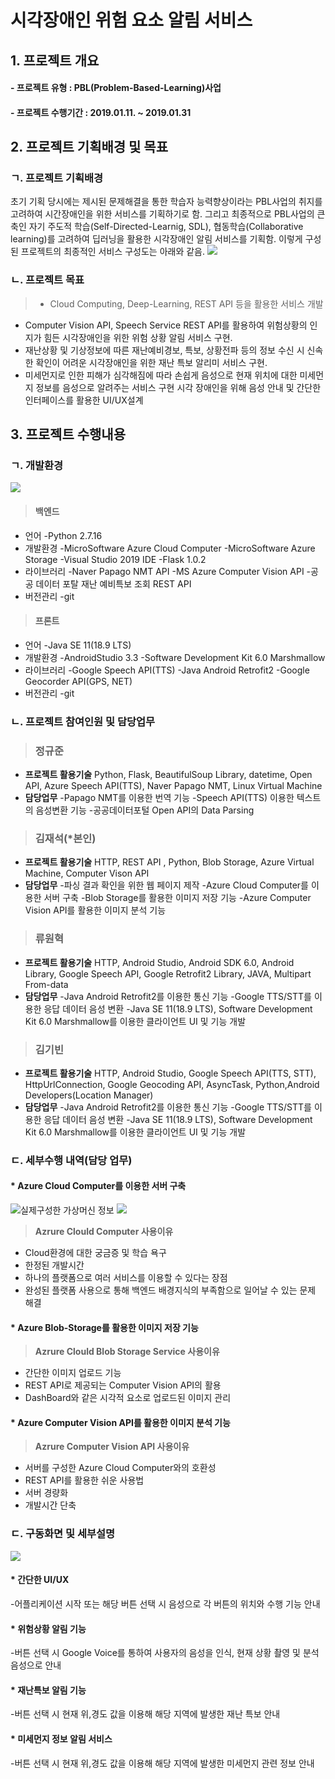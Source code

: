 
# 시각장애인 위험 요소 알림 서비스

## 1. 프로젝트 개요
#### - 프로젝트 유형 : PBL(Problem-Based-Learning)사업
#### - 프로젝트 수행기간 : 2019.01.11. ~ 2019.01.31


## 2. 프로젝트 기획배경 및 목표

### ㄱ. 프로젝트 기획배경
초기 기획 당시에는 제시된 문제해결을 통한 학습자 능력향상이라는 PBL사업의 취지를 고려하여 시간장애인을 위한 서비스를 기획하기로 함. 그리고 최종적으로 PBL사업의 큰 축인 자기 주도적 학습(Self-Directed-Learnig, SDL), 협동학습(Collaborative learning)를 고려하여 딥러닝을 활용한 시각장애인 알림 서비스를 기획함. 이렇게 구성된 프로젝트의 최종적인 서비스 구성도는 아래와 같음.
![](https://images.velog.io/images/cooo002/post/48ca51d0-66c0-481f-b5e9-52437f3f5804/image.png)

### ㄴ. 프로젝트 목표
>  - Cloud Computing, Deep-Learning, REST API 등을 활용한 서비스 개발
- Computer Vision API,  Speech Service REST API를 활용하여 위험상황의 인지가 힘든 시각장애인을 위한 위험 상황 알림 서비스 구현.
- 재난상황 및 기상정보에 따른 재난예비경보, 특보, 상황전파 등의 정보 수신 시 신속한 확인이 어려운 시각장애인을 위한 재난 특보 알리미 서비스 구현.
- 미세먼지로 인한 피해가 심각해짐에 따라 손쉽게 음성으로 현재 위치에 대한 미세먼지 정보를 음성으로 알려주는 서비스 구현
시각 장애인을 위해 음성 안내 및 간단한 인터페이스를 활용한 UI/UX설계


## 3. 프로젝트 수행내용

### ㄱ. 개발환경
![](https://images.velog.io/images/cooo002/post/150f9a6a-42f8-4c44-98a4-7f618bf451b2/image.png)

> #### **백엔드**
* 언어
-Python 2.7.16
* 개발환경
-MicroSoftware Azure Cloud Computer 
-MicroSoftware Azure Storage
-Visual Studio 2019 IDE
-Flask 1.0.2
* 라이브러리
-Naver Papago NMT API
-MS Azure Computer Vision API
-공공 데이터 포탈 재난 예비특보 조회 REST API
* 버전관리
-git

> #### **프론트**
* 언어
-Java SE 11(18.9 LTS)
* 개발환경
-AndroidStudio 3.3
-Software Development Kit 6.0 Marshmallow
* 라이브러리
-Google Speech API(TTS)
-Java Android Retrofit2 
-Google Geocorder API(GPS, NET)
* 버전관리
-git

### ㄴ. 프로젝트 참여인원 및 담당업무

> ### 정규준
* **프로젝트 활용기술**
Python, Flask, BeautifulSoup Library, datetime, Open API, Azure Speech API(TTS), Naver Papago NMT, Linux Virtual Machine
* **담당업무**
-Papago NMT를 이용한 번역 기능
-Speech API(TTS) 이용한 텍스트의 음성변환 기능
-공공데이터포털 Open API의 Data Parsing

> ### 김재석(*본인)
* **프로젝트 활용기술**
HTTP, REST API , Python, Blob Storage, Azure Virtual Machine, Computer Vison API
* **담당업무**
-파싱 결과 확인을 위한 웹 페이지 제작
-Azure Cloud Computer를 이용한 서버 구축
-Blob Storage를 활용한 이미지 저장 기능
-Azure Computer Vision API를 활용한 이미지 분석 기능

> ### 류원혁
* **프로젝트 활용기술**
HTTP, Android Studio, Android SDK 6.0, Android Library, Google Speech API, Google Retrofit2 Library, JAVA, Multipart From-data
* **담당업무**
-Java Android Retrofit2를 이용한 통신 기능
-Google TTS/STT를 이용한 응답 데이터 음성 변환
-Java SE 11(18.9 LTS), Software Development Kit 6.0 Marshmallow를 이용한 클라이언트 UI 및 기능 개발

> ### 김기빈
* **프로젝트 활용기술**
HTTP, Android Studio, Google Speech API(TTS, STT), HttpUrlConnection, Google Geocoding API, AsyncTask, Python,Android Developers(Location Manager)
* **담당업무**
-Java Android Retrofit2를 이용한 통신 기능
-Google TTS/STT를 이용한 응답 데이터 음성 변환
-Java SE 11(18.9 LTS), Software Development Kit 6.0 Marshmallow를 이용한 클라이언트 UI 및 기능 개발

### ㄷ. 세부수행 내역(담당 업무)
#### * **Azure Cloud Computer를 이용한 서버 구축**
![실제구성한 가상머신 정보](https://images.velog.io/images/cooo002/post/a65faa65-8540-4557-86b5-5241fc62422e/image.png)
![](https://images.velog.io/images/cooo002/post/f7b74691-8272-41a7-bd88-d44087439180/image.png)

> **Azrure Clould Computer 사용이유**
* Cloud환경에 대한 궁금증 및 학습 욕구
* 한정된 개발시간
* 하나의 플랫폼으로 여러 서비스를 이용할 수 있다는 장점
* 완성된 플랫폼 사용으로 통해 백엔드 배경지식의 부족함으로 일어날 수 있는 문제 해결

#### * **Azure Blob-Storage를 활용한 이미지 저장 기능**

> **Azrure Clould Blob Storage Service 사용이유**
* 간단한 이미지 업로드 기능
* REST API로 제공되는 Computer Vision API의 활용
* DashBoard와 같은 시각적 요소로 업로드된 이미지 관리


#### * **Azure Computer Vision API를 활용한 이미지 분석 기능**

> **Azrure Computer Vision API 사용이유**
* 서버를 구성한 Azure Cloud Computer와의 호환성
* REST API를 활용한 쉬운 사용법
* 서버 경량화
* 개발시간 단축

### ㄷ. 구동화면 및 세부설명

![](https://images.velog.io/images/cooo002/post/2b9447d9-7a04-4722-b883-8b7c104d375a/image.png)

#### * **간단한 UI/UX**
-어플리케이션 시작 또는 해당 버튼 선택 시 음성으로 각 버튼의 위치와 수행 기능 안내
#### * **위험상황 알림 기능**
-버튼 선택 시 Google Voice를 통하여 사용자의 음성을 인식, 현재 상황 촬영 및 분석 음성으로 안내
#### * **재난특보 알림 기능**
-버튼 선택 시 현재 위,경도 값을 이용해 해당 지역에 발생한 재난 특보 안내
#### * **미세먼지 정보 알림 서비스**
-버튼 선택 시 현재 위,경도 값을 이용해 해당 지역에 발생한 미세먼지 관련 정보 안내




